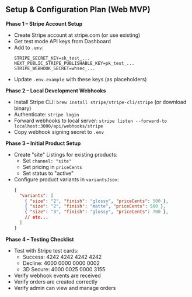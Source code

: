 ## Setup & Configuration Plan (Web MVP)

**Phase 1 – Stripe Account Setup**
- Create Stripe account at stripe.com (or use existing)
- Get test mode API keys from Dashboard
- Add to `.env`:
  ```
  STRIPE_SECRET_KEY=sk_test_...
  NEXT_PUBLIC_STRIPE_PUBLISHABLE_KEY=pk_test_...
  STRIPE_WEBHOOK_SECRET=whsec_...
  ```
- Update `.env.example` with these keys (as placeholders)

**Phase 2 – Local Development Webhooks**
- Install Stripe CLI: `brew install stripe/stripe-cli/stripe` (or download binary)
- Authenticate: `stripe login`
- Forward webhooks to local server: `stripe listen --forward-to localhost:3000/api/webhooks/stripe`
- Copy webhook signing secret to `.env`

**Phase 3 – Initial Product Setup**
- Create "site" Listings for existing products:
  - Set `channel: "site"`
  - Set pricing in `priceCents`
  - Set status to "active"
- Configure product variants in `variantsJson`:
  ```json
  {
    "variants": [
      { "size": "2", "finish": "glossy", "priceCents": 500 },
      { "size": "2", "finish": "matte", "priceCents": 500 },
      { "size": "3", "finish": "glossy", "priceCents": 700 },
      // etc...
    ]
  }
  ```

**Phase 4 – Testing Checklist**
- Test with Stripe test cards:
  - Success: 4242 4242 4242 4242
  - Decline: 4000 0000 0000 0002
  - 3D Secure: 4000 0025 0000 3155
- Verify webhook events are received
- Verify orders are created correctly
- Verify admin can view and manage orders
